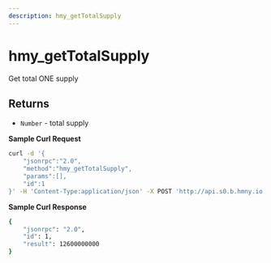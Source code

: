 ```yaml
---
description: hmy_getTotalSupply
---
```


# hmy\_getTotalSupply

Get total ONE supply

## Returns

* `Number` - total supply

**Sample Curl Request**

```bash
curl -d '{
    "jsonrpc":"2.0",
    "method":"hmy_getTotalSupply",
    "params":[],
    "id":1
}' -H 'Content-Type:application/json' -X POST 'http://api.s0.b.hmny.io'
```

**Sample Curl Response**

```bash
{
    "jsonrpc": "2.0",
    "id": 1,
    "result": 12600000000
}
```

